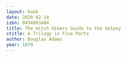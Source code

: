 ```yaml
---
layout: book
date: 2020-02-14
isbn: 0434003484
title: The Hitch Hikers Guide to the Galaxy
stitle: A Trilogy in Five Parts
author: Douglas Adams
year: 1979
---
```

